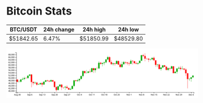 # Bitcoin Stats

BTC/USDT|24h change|24h high|24h low|
|---|---|---|---|
|$51842.65|6.47%|$51850.99|$48529.80|

<img src="./chart.svg">
